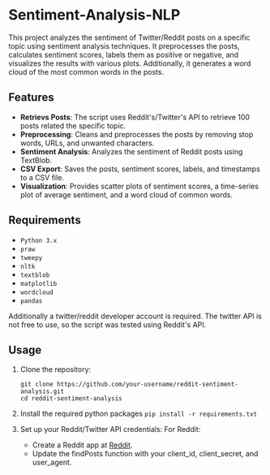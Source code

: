 # Sentiment-Analysis-NLP
This project analyzes the sentiment of Twitter/Reddit posts on a specific topic using sentiment analysis techniques. It preprocesses the posts, calculates sentiment scores, labels them as positive or negative, and visualizes the results with various plots. Additionally, it generates a word cloud of the most common words in the posts.

## Features
- **Retrievs Posts**: The script uses Reddit's/Twitter's API to retrieve 100 posts related the specific topic.
- **Preprocessing**: Cleans and preprocesses the posts by removing stop words, URLs, and unwanted characters.
- **Sentiment Analysis**: Analyzes the sentiment of Reddit posts using TextBlob.
- **CSV Export**: Saves the posts, sentiment scores, labels, and timestamps to a CSV file.
- **Visualization**: Provides scatter plots of sentiment scores, a time-series plot of average sentiment, and a word cloud of common words.

## Requirements
- `Python 3.x`
- `praw`
- `tweepy`
- `nltk`
- `textblob`
- `matplotlib`
- `wordcloud`
- `pandas`

Additionally a twitter/reddit developer account is required. The twitter API is not free to use, so the script was tested using Reddit's API.

## Usage
1. Clone the repository:
   ```
   git clone https://github.com/your-username/reddit-sentiment-analysis.git
   cd reddit-sentiment-analysis
   ```

2. Install the required python packages
    ```pip install -r requirements.txt```

3. Set up your Reddit/Twitter API credentials:
    For Reddit:
    * Create a Reddit app at [Reddit](https://www.reddit.com/prefs/apps).
    * Update the findPosts function with your client_id, client_secret, and user_agent.

